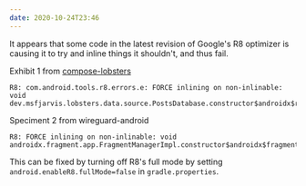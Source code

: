 ```yaml
---
date: 2020-10-24T23:46
---
```


It appears that some code in the latest revision of Google's R8 optimizer is causing it to try and inline things it shouldn't, and thus fail.

Exhibit 1 from [compose-lobsters](https://msfjarvis.dev/g/compose-lobsters)

```
R8: com.android.tools.r8.errors.e: FORCE inlining on non-inlinable: void dev.msfjarvis.lobsters.data.source.PostsDatabase.constructor$androidx$room$RoomDatabase()
```

Speciment 2 from wireguard-android

```
R8: FORCE inlining on non-inlinable: void androidx.fragment.app.FragmentManagerImpl.constructor$androidx$fragment$app$FragmentManager()
```

This can be fixed by turning off R8's full mode by setting `android.enableR8.fullMode=false` in `gradle.properties`.
